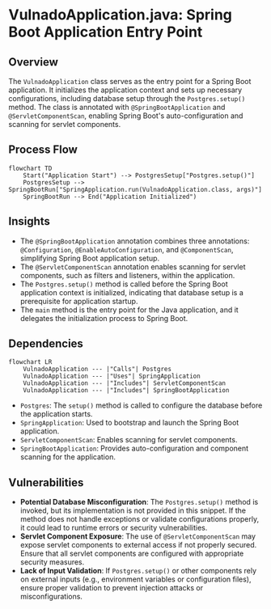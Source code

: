 # VulnadoApplication.java: Spring Boot Application Entry Point

## Overview
The `VulnadoApplication` class serves as the entry point for a Spring Boot application. It initializes the application context and sets up necessary configurations, including database setup through the `Postgres.setup()` method. The class is annotated with `@SpringBootApplication` and `@ServletComponentScan`, enabling Spring Boot's auto-configuration and scanning for servlet components.

## Process Flow
```mermaid
flowchart TD
    Start("Application Start") --> PostgresSetup["Postgres.setup()"]
    PostgresSetup --> SpringBootRun["SpringApplication.run(VulnadoApplication.class, args)"]
    SpringBootRun --> End("Application Initialized")
```

## Insights
- The `@SpringBootApplication` annotation combines three annotations: `@Configuration`, `@EnableAutoConfiguration`, and `@ComponentScan`, simplifying Spring Boot application setup.
- The `@ServletComponentScan` annotation enables scanning for servlet components, such as filters and listeners, within the application.
- The `Postgres.setup()` method is called before the Spring Boot application context is initialized, indicating that database setup is a prerequisite for application startup.
- The `main` method is the entry point for the Java application, and it delegates the initialization process to Spring Boot.

## Dependencies
```mermaid
flowchart LR
    VulnadoApplication --- |"Calls"| Postgres
    VulnadoApplication --- |"Uses"| SpringApplication
    VulnadoApplication --- |"Includes"| ServletComponentScan
    VulnadoApplication --- |"Includes"| SpringBootApplication
```

- `Postgres`: The `setup()` method is called to configure the database before the application starts.
- `SpringApplication`: Used to bootstrap and launch the Spring Boot application.
- `ServletComponentScan`: Enables scanning for servlet components.
- `SpringBootApplication`: Provides auto-configuration and component scanning for the application.

## Vulnerabilities
- **Potential Database Misconfiguration**: The `Postgres.setup()` method is invoked, but its implementation is not provided in this snippet. If the method does not handle exceptions or validate configurations properly, it could lead to runtime errors or security vulnerabilities.
- **Servlet Component Exposure**: The use of `@ServletComponentScan` may expose servlet components to external access if not properly secured. Ensure that all servlet components are configured with appropriate security measures.
- **Lack of Input Validation**: If `Postgres.setup()` or other components rely on external inputs (e.g., environment variables or configuration files), ensure proper validation to prevent injection attacks or misconfigurations.
